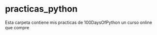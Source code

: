 # practicas_python
Esta carpeta contiene mis practicas de 100DaysOfPython un curso online que compre
